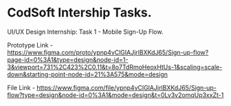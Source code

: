 # CodSoft Intership Tasks.
UI/UX Design Internship:
Task 1 - Mobile Sign-Up Flow.

Prototype Link - https://www.figma.com/proto/ypnp4vClGIAJjrlBXKdJ65/Sign-up-flow?page-id=0%3A1&type=design&node-id=1-3&viewport=731%2C423%2C0.11&t=8o7TdRmoHeoxHtUs-1&scaling=scale-down&starting-point-node-id=21%3A575&mode=design


File Link - https://www.figma.com/file/ypnp4vClGIAJjrlBXKdJ65/Sign-up-flow?type=design&node-id=0%3A1&mode=design&t=0Lv3v2omqUp3xxZt-1
